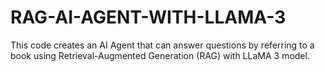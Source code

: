 # RAG-AI-AGENT-WITH-LLAMA-3
This code creates an AI Agent that can answer questions by referring to a book using Retrieval-Augmented Generation (RAG) with LLaMA 3 model.
